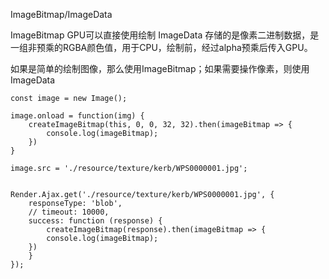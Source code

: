 ImageBitmap/ImageData

ImageBitmap GPU可以直接使用绘制
ImageData 存储的是像素二进制数据，是一组非预乘的RGBA颜色值，用于CPU，绘制前，经过alpha预乘后传入GPU。

如果是简单的绘制图像，那么使用ImageBitmap；如果需要操作像素，则使用ImageData

```
const image = new Image();

image.onload = function(img) {
    createImageBitmap(this, 0, 0, 32, 32).then(imageBitmap => {
        console.log(imageBitmap);
    })
}

image.src = './resource/texture/kerb/WPS0000001.jpg';


Render.Ajax.get('./resource/texture/kerb/WPS0000001.jpg', {
    responseType: 'blob',
    // timeout: 10000,
    success: function (response) {
        createImageBitmap(response).then(imageBitmap => {
        console.log(imageBitmap);
    })
    }
});
```